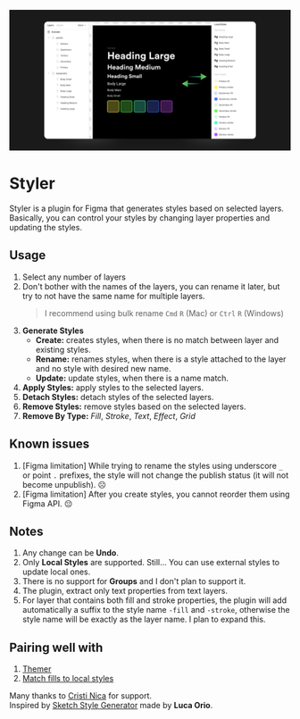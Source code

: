 ![cover](src/assets/cover.png)

# Styler

Styler is a plugin for Figma that generates styles based on selected layers.  
Basically, you can control your styles by changing layer properties and updating the styles.

## Usage

1. Select any number of layers
1. Don't bother with the names of the layers, you can rename it later, but try to not have the same name for multiple layers.
   > I recommend using bulk rename `Cmd` `R` (Mac) or `Ctrl` `R` (Windows)
1. **Generate Styles**
   - **Create:** creates styles, when there is no match between layer and existing styles.
   - **Rename:** renames styles, when there is a style attached to the layer and no style with desired new name.
   - **Update:** update styles, when there is a name match.
1. **Apply Styles:** apply styles to the selected layers.
1. **Detach Styles:** detach styles of the selected layers.
1. **Remove Styles:** remove styles based on the selected layers.
1. **Remove By Type:** _Fill_, _Stroke_, _Text_, _Effect_, _Grid_

## Known issues

1. [Figma limitation] While trying to rename the styles using underscore `_` or point `.` prefixes, the style will not change the publish status (it will not become unpublish). ☹️
1. [Figma limitation] After you create styles, you cannot reorder them using Figma API. 😔

## Notes

1. Any change can be **Undo**.
1. Only **Local Styles** are supported. Still... You can use external styles to update local ones.
1. There is no support for **Groups** and I don't plan to support it.
1. The plugin, extract only text properties from text layers.
1. For layer that contains both fill and stroke properties, the plugin will add automatically a suffix to the style name `-fill` and `-stroke`, otherwise the style name will be exactly as the layer name. I plan to expand this.

## Pairing well with

1. [Themer](https://github.com/thomas-lowry/themer)
1. [Match fills to local styles](https://www.figma.com/community/plugin/783240561193792353/Match-fills-to-local-styles)

Many thanks to [Cristi Nica](https://github.com/cristi9512) for support.  
Inspired by [Sketch Style Generator](https://github.com/lucaorio/sketch-styles-generator) made by **Luca Orio**.
